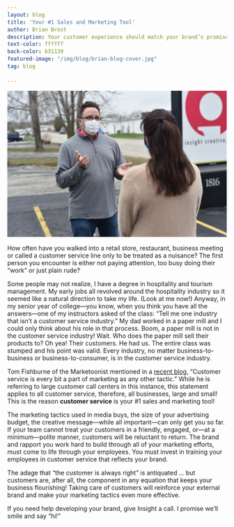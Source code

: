```yaml
---
layout: blog
title: 'Your #1 Sales and Marketing Tool'
author: Brian Brost
description: Your customer experience should match your brand’s promise.
text-color: ffffff
back-color: b31139
featured-image: "/img/blog/brian-blog-cover.jpg"
tag: blog

---
```

![](/img/blog/brian-blog-cover.jpg)

How often have you walked into a retail store, restaurant, business meeting or called a customer service line only to be treated as a nuisance? The first person you encounter is either not paying attention, too busy doing their “work” or just plain rude?

Some people may not realize, I have a degree in hospitality and tourism management. My early jobs all revolved around the hospitality industry so it seemed like a natural direction to take my life. (Look at me now!) Anyway, in my senior year of college—you know, when you think you have all the answers—one of my instructors asked of the class: “Tell me one industry that isn’t a customer service industry.” My dad worked in a paper mill and I could only think about his role in that process. Boom, a paper mill is not in the customer service industry! Wait. Who does the paper mill sell their products to? Oh yea! Their customers. He had us. The entire class was stumped and his point was valid. Every industry, no matter business-to-business or business-to-consumer, is in the customer service industry.

Tom Fishburne of the Marketoonist mentioned in a <a href="https://marketoonist.com/2020/08/customer-service-bots.html" target="_blank" rel="noopener noreferrer">recent blog</a>, “Customer service is every bit a part of marketing as any other tactic.” While he is referring to large customer call centers in this instance, this statement applies to all customer service, therefore, all businesses, large and small! This is the reason **customer service** is your #1 sales and marketing tool!

The marketing tactics used in media buys, the size of your advertising budget, the creative message—while all important—can only get you so far. If your team cannot treat your customers in a friendly, engaged, or—at a minimum—polite manner, customers will be reluctant to return. The brand and rapport you work hard to build through all of your marketing efforts, must come to life through your employees. You must invest in training your employees in customer service that reflects your brand.

The adage that “the customer is always right” is antiquated ... but customers are, after all, the component in any equation that keeps your business flourishing! Taking care of customers will reinforce your external brand and make your marketing tactics even more effective.

If you need help developing your brand, give Insight a call. I promise we’ll smile and say “hi!”